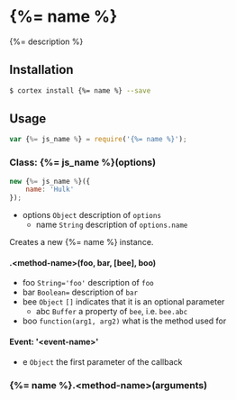 # {%= name %}

{%= description %}

## Installation

```bash
$ cortex install {%= name %} --save
```

<!--
Wrap examples with a pair of ```
使用成对的 ``` 来包裹示例。
代码块的 ``` 后面需要定义这部分代码的类型。比如上面的代码是 bash 脚本，常用的包括：
bash, js, json, html, css 等
-->


## Usage

```js
var {%= js_name %} = require('{%= name %}');
```

<!-- 

NOTICE That this is a sample README.md, in order to define the standard way to organize the information of the current package.

Most usually, you should remove unnecessary sections below.

这里仅仅是一个示例README，用于定义标准的书写规范和文档格式。
大部分时候，如果没有使用到它们，你应该把适当移除这些栏目。
-->

### Class: {%= js_name %}(options)
<!-- 
'Class: <name>' means a constructor that we should use it with the `new` keyword.
'Class: <name>' 表明它是一个构造器，我们应当使用 `new` 关键字来初始化。
-->

```js
new {%= js_name %}({
	name: 'Hulk'
});
```

<!-- 
Simply list arguments
直接列出参数
-->
- options `Object` description of `options`
	- name `String` description of `options.name`
	
Creates a new {%= name %} instance.

<!--
Only differences are listed below.
接下来我们只列出不同的地方
-->
	
#### .\<method-name\>(foo, bar, [bee], boo)

<!-- 
A method of the instance. Usually, they should be listed inside the `Class` section as <h4> with 4 hashes.
实例（即通过构造器 new 出来的对象）上的方法. 一般来说，实例方法应当在 Class 栏目中，作为 <h4> 标题出现（4个 # 号）
-->


- foo `String='foo'` description of `foo`
- bar `Boolean=` description of `bar`
- bee `Object` `[]` indicates that it is an optional parameter
  - abc `Buffer` a property of `bee`, i.e. `bee.abc`
- boo `function(arg1, arg2)` what is the method used for

<!--
type ends with `=`(equal) indicates the default value, default to `undefined`.
类型后面跟等号（=）表明了这个参数的默认值
-->

<!--
Notice the definition of function type and optional parameters
注意函数类型定义的描述，以及可选参数的写法
-->

#### Event: '\<event-name>'

<!--
Event name should be single-quoted.
事件名称应当使用单引号括起
-->

- e `Object` the first parameter of the callback

<!--
Define the parameters of event handler directly.
直接开始定义事件回调的参数，而不用累述。
-->


### {%= name %}.\<method-name\>(arguments)

<!-- 
The static method.
静态方法，即不是实例上的方法
-->


